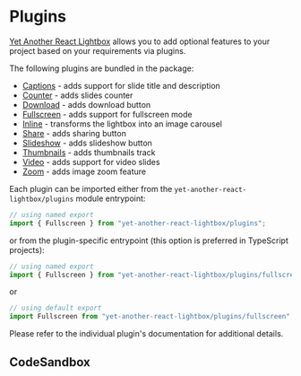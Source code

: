 # Plugins

[Yet Another React Lightbox](/) allows you to add optional features to your project based on your requirements via plugins.

The following plugins are bundled in the package:

-   [Captions](/plugins/captions) - adds support for slide title and description
-   [Counter](/plugins/counter) - adds slides counter
-   [Download](/plugins/download) - adds download button
-   [Fullscreen](/plugins/fullscreen) - adds support for fullscreen mode
-   [Inline](/plugins/inline) - transforms the lightbox into an image carousel
-   [Share](/plugins/share) - adds sharing button
-   [Slideshow](/plugins/slideshow) - adds slideshow button
-   [Thumbnails](/plugins/thumbnails) - adds thumbnails track
-   [Video](/plugins/video) - adds support for video slides
-   [Zoom](/plugins/zoom) - adds image zoom feature

Each plugin can be imported either from the `yet-another-react-lightbox/plugins` module entrypoint:

```jsx
// using named export
import { Fullscreen } from "yet-another-react-lightbox/plugins";
```

or from the plugin-specific entrypoint (this option is preferred in TypeScript projects):

```jsx
// using named export
import { Fullscreen } from "yet-another-react-lightbox/plugins/fullscreen";
```

or

```jsx
// using default export
import Fullscreen from "yet-another-react-lightbox/plugins/fullscreen";
```

Please refer to the individual plugin's documentation for additional details.

## CodeSandbox

<CodeSandboxLink file="/src/examples/CaptionsPlugin.tsx" path="/plugins/captions" />

